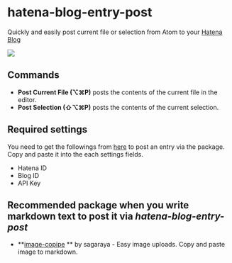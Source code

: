 # hatena-blog-entry-post
Quickly and easily post current file or selection from Atom to your [Hatena Blog](http://hatenablog.com/)

![](https://zippy.gfycat.com/IcyPotableHackee.gif)

## Commands
- **Post Current File (⌥⌘P)** posts the contents of the current file in the editor.
- **Post Selection (⇧⌥⌘P)** posts the contents of the current selection.

## Required settings
You need to get the followings from [here](http://blog.hatena.ne.jp/my/config/detail) to post an entry via the package. Copy and paste it into the each settings fields.

 - Hatena ID
 - Blog ID
 - API Key

## Recommended package when you write markdown text to post it via *hatena-blog-entry-post*
- **[image-copipe](https://atom.io/packages/image-copipe) ** by sagaraya -  Easy image uploads. Copy and paste image to markdown.
